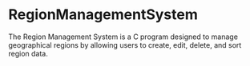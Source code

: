 # RegionManagementSystem
The Region Management System is a C program designed to manage geographical regions by allowing users to create, edit, delete, and sort region data.
